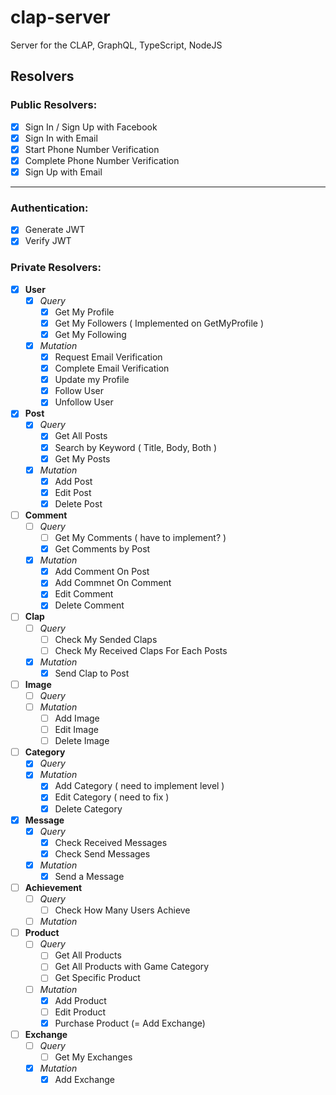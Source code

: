 # clap-server

Server for the CLAP, GraphQL, TypeScript, NodeJS

## Resolvers

### Public Resolvers:

- [x] Sign In / Sign Up with Facebook
- [x] Sign In with Email
- [x] Start Phone Number Verification
- [x] Complete Phone Number Verification
- [x] Sign Up with Email

---

### Authentication:

- [x] Generate JWT
- [x] Verify JWT

### Private Resolvers:

- [x] **User**
  - [x] _Query_
    - [x] Get My Profile
    - [x] Get My Followers ( Implemented on GetMyProfile )
    - [x] Get My Following
  - [x] _Mutation_
    - [x] Request Email Verification
    - [x] Complete Email Verification
    - [x] Update my Profile
    - [x] Follow User
    - [x] Unfollow User
- [x] **Post**
  - [x] _Query_
    - [x] Get All Posts
    - [x] Search by Keyword ( Title, Body, Both )
    - [x] Get My Posts
  - [x] _Mutation_
    - [x] Add Post
    - [x] Edit Post
    - [x] Delete Post
- [ ] **Comment**
  - [ ] _Query_
    - [ ] Get My Comments ( have to implement? )
    - [x] Get Comments by Post
  - [x] _Mutation_
    - [x] Add Comment On Post
    - [x] Add Commnet On Comment
    - [x] Edit Comment
    - [x] Delete Comment
- [ ] **Clap**
  - [ ] _Query_
    - [ ] Check My Sended Claps
    - [ ] Check My Received Claps For Each Posts
  - [x] _Mutation_
    - [x] Send Clap to Post
- [ ] **Image**
  - [ ] _Query_
  - [ ] _Mutation_
    - [ ] Add Image
    - [ ] Edit Image
    - [ ] Delete Image
- [ ] **Category**
  - [x] _Query_
  - [x] _Mutation_
    - [x] Add Category ( need to implement level )
    - [x] Edit Category ( need to fix )
    - [x] Delete Category
- [x] **Message**
  - [x] _Query_
    - [x] Check Received Messages
    - [x] Check Send Messages
  - [x] _Mutation_
    - [x] Send a Message
- [ ] **Achievement**
  - [ ] _Query_
    - [ ] Check How Many Users Achieve
  - [ ] _Mutation_
- [ ] **Product**
  - [ ] _Query_
    - [ ] Get All Products
    - [ ] Get All Products with Game Category
    - [ ] Get Specific Product
  - [ ] _Mutation_
    - [x] Add Product
    - [ ] Edit Product
    - [x] Purchase Product (= Add Exchange)
- [ ] **Exchange**
  - [ ] _Query_
    - [ ] Get My Exchanges
  - [x] _Mutation_
    - [x] Add Exchange
